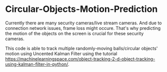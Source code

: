 # Circular-Objects-Motion-Prediction

Currently there are many security cameras/live stream cameras. And due to connection network issues, frame loss might occure. That's why predicting the motion of the objects on the screen is crucial for these security cameras.

This code is able to track multiple randomly-moving balls/circular objects' motion using Uncented Kalman Filter using the tutorial https://machinelearningspace.com/object-tracking-2-d-object-tracking-using-kalman-filter-in-python/.
